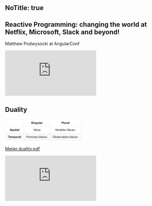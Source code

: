 NoTitle: true
---
## Reactive Programming: changing the world at Netflix, Microsoft, Slack and beyond!

Matthew Podwysocki at AngularConf

<div class="youtube-video-container"><iframe src="https://www.youtube.com/embed/yEeDbHvg1vQ" title="YouTube video player" frameborder="0" allow="accelerometer; autoplay; clipboard-write; encrypted-media; gyroscope; picture-in-picture" allowfullscreen></iframe></div>

## Duality

<img src="./general-theory.jpg" width="50%" alt="general theory">

[Meijer.duality.pdf](https://csl.stanford.edu/~christos/pldi2010.fit/meijer.duality.pdf)

<div class="youtube-video-container"><iframe src="https://www.youtube.com/embed/looJcaeboBY" title="YouTube video player" frameborder="0" allow="accelerometer; autoplay; clipboard-write; encrypted-media; gyroscope; picture-in-picture" allowfullscreen></iframe></div>
